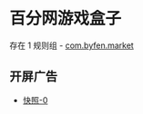 # 百分网游戏盒子

存在 1 规则组 - [com.byfen.market](/src/apps/com.byfen.market.ts)

## 开屏广告

- [快照-0](https://i.gkd.li/import/13298944)
